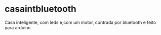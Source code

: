 # casaintbluetooth
Casa inteligente, com leds e,com um motor, contrada por bluetooth e feito para arduino
